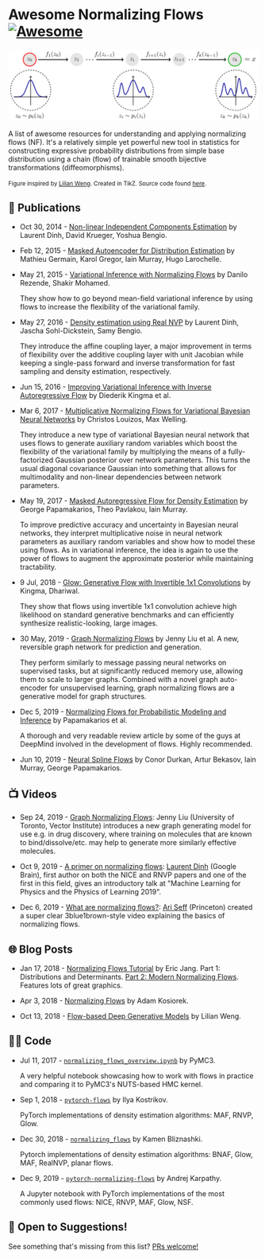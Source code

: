 # Awesome Normalizing Flows &thinsp; [![Awesome](https://cdn.rawgit.com/sindresorhus/awesome/d7305f38d29fed78fa85652e3a63e154dd8e8829/media/badge.svg)](https://github.com/sindresorhus/awesome)

<img src="normalizing-flow.svg" alt="Normalizing Flow" width="1000">

A list of awesome resources for understanding and applying normalizing flows (NF). It's a relatively simple yet powerful new tool in statistics for constructing expressive probability distributions from simple base distribution using a chain (flow) of trainable smooth bijective transformations (diffeomorphisms).

<small>Figure inspired by [Lilian Weng](https://lilianweng.github.io/lil-log/2018/10/13/flow-based-deep-generative-models). Created in TikZ. Source code found [here](https://github.com/janosh/tikz/tree/master/assets/normalizing-flow).</small>

## 📝 Publications

- Oct 30, 2014 - [Non-linear Independent Components Estimation](https://arxiv.org/abs/1410.8516) by Laurent Dinh, David Krueger, Yoshua Bengio.

- Feb 12, 2015 - [Masked Autoencoder for Distribution Estimation](https://arxiv.org/abs/1502.03509) by Mathieu Germain, Karol Gregor, Iain Murray, Hugo Larochelle.

- May 21, 2015 - [Variational Inference with Normalizing Flows](https://arxiv.org/abs/1505.05770) by Danilo Rezende, Shakir Mohamed.

  They show how to go beyond mean-field variational inference by using flows to increase the flexibility of the variational family.

- May 27, 2016 - [Density estimation using Real NVP](https://arxiv.org/abs/1605.08803) by Laurent Dinh, Jascha Sohl-Dickstein, Samy Bengio.

  They introduce the affine coupling layer, a major improvement in terms of flexibility over the additive coupling layer with unit Jacobian while keeping a single-pass forward and inverse transformation for fast sampling and density estimation, respectively.

- Jun 15, 2016 - [Improving Variational Inference with Inverse Autoregressive Flow](https://arxiv.org/abs/1606.04934) by Diederik Kingma et al.

- Mar 6, 2017 - [Multiplicative Normalizing Flows for Variational Bayesian Neural Networks](https://arxiv.org/abs/1703.01961) by Christos Louizos, Max Welling.

  They introduce a new type of variational Bayesian neural network that uses flows to generate auxiliary random variables which boost the flexibility of the variational family by multiplying the means of a fully-factorized Gaussian posterior over network parameters. This turns the usual diagonal covariance Gaussian into something that allows for multimodality and non-linear dependencies between network parameters.

- May 19, 2017 - [Masked Autoregressive Flow for Density Estimation](https://arxiv.org/abs/1705.07057) by George Papamakarios, Theo Pavlakou, Iain Murray.

  To improve predictive accuracy and uncertainty in Bayesian neural networks, they interpret multiplicative noise in neural network parameters as auxiliary random variables and show how to model these using flows. As in variational inference, the idea is again to use the power of flows to augment the approximate posterior while maintaining tractability.

- 9 Jul, 2018 - [Glow: Generative Flow with Invertible 1x1 Convolutions](http://arxiv.org/abs/1807.03039) by Kingma, Dhariwal.

  They show that flows using invertible 1x1 convolution achieve high likelihood on standard generative benchmarks and can efficiently synthesize realistic-looking, large images.

- 30 May, 2019 - [Graph Normalizing Flows](https://arxiv.org/abs/1905.13177) by Jenny Liu et al. A new, reversible graph network for prediction and generation.

  They perform similarly to message passing neural networks on supervised tasks, but at significantly reduced memory use, allowing them to scale to larger graphs. Combined with a novel graph auto-encoder for unsupervised learning, graph normalizing flows are a generative model for graph structures.

- Dec 5, 2019 - [Normalizing Flows for Probabilistic Modeling and Inference](https://arxiv.org/abs/1912.02762) by Papamakarios et al.

  A thorough and very readable review article by some of the guys at DeepMind involved in the development of flows. Highly recommended.

- Jun 10, 2019 - [Neural Spline Flows](https://arxiv.org/abs/1906.04032) by Conor Durkan, Artur Bekasov, Iain Murray, George Papamakarios.

## 📺 Videos

- Sep 24, 2019 - [Graph Normalizing Flows](https://youtu.be/frMPP30QQgY): Jenny Liu (University of Toronto, Vector Institute) introduces a new graph generating model for use e.g. in drug discovery, where training on molecules that are known to bind/dissolve/etc. may help to generate more similarly effective molecules.

- Oct 9, 2019 - [A primer on normalizing flows](https://youtu.be/P4Ta-TZPVi0): [Laurent Dinh](https://laurent-dinh.github.io) (Google Brain), first author on both the NICE and RNVP papers and one of the first in this field, gives an introductory talk at "Machine Learning for Physics and the Physics of Learning 2019".

- Dec 6, 2019 - [What are normalizing flows?](https://youtu.be/i7LjDvsLWCg): [Ari Seff](https://cs.princeton.edu/~aseff) (Princeton) created a super clear 3blue1brown-style video explaining the basics of normalizing flows.

## 🌐 Blog Posts

- Jan 17, 2018 - [Normalizing Flows Tutorial](https://blog.evjang.com/2018/01/nf1.html) by Eric Jang. Part 1: Distributions and Determinants. [Part 2: Modern Normalizing Flows](https://blog.evjang.com/2018/01/nf2.html). Features lots of great graphics.

- Apr 3, 2018 - [Normalizing Flows](https://akosiorek.github.io/ml/2018/04/03/norm_flows) by Adam Kosiorek.

- Oct 13, 2018 - [Flow-based Deep Generative Models](https://lilianweng.github.io/lil-log/2018/10/13/flow-based-deep-generative-models) by Lilian Weng.

## 🧑‍💻 Code

- Jul 11, 2017 - [`normalizing_flows_overview.ipynb`](https://docs.pymc.io/notebooks/normalizing_flows_overview.html) by PyMC3.

  A very helpful notebook showcasing how to work with flows in practice and comparing it to PyMC3's NUTS-based HMC kernel.

- Sep 1, 2018 - [`pytorch-flows`](https://github.com/ikostrikov/pytorch-flows) by Ilya Kostrikov.

  PyTorch implementations of density estimation algorithms: MAF, RNVP, Glow.

- Dec 30, 2018 - [`normalizing_flows`](https://github.com/kamenbliznashki/normalizing_flows) by Kamen Bliznashki.

  Pytorch implementations of density estimation algorithms: BNAF, Glow, MAF, RealNVP, planar flows.

- Dec 9, 2019 - [`pytorch-normalizing-flows`](https://github.com/karpathy/pytorch-normalizing-flows) by Andrej Karpathy.

  A Jupyter notebook with PyTorch implementations of the most commonly used flows: NICE, RNVP, MAF, Glow, NSF.

## 🎉 Open to Suggestions!

See something that's missing from this list? [PRs welcome!](https://github.com/janosh/awesome-normalizing-flows/edit/master/readme.md)
